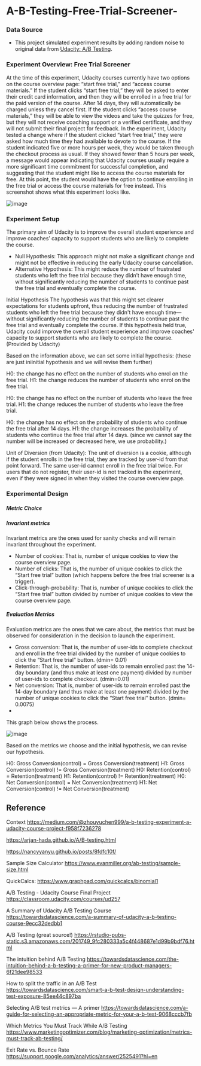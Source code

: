 # A-B-Testing-Free-Trial-Screener-


### Data Source

- This project simulated experiment results by adding random noise to original data from [Udacity: A/B Testing](https://docs.google.com/spreadsheets/d/1Mu5u9GrybDdska-ljPXyBjTpdZIUev_6i7t4LRDfXM8/edit#gid=0).


### Experiment Overview: Free Trial Screener
At the time of this experiment, Udacity courses currently have two options on the course overview page: “start free trial,” and “access course materials.” If the student clicks “start free trial,” they will be asked to enter their credit card information, and then they will be enrolled in a free trial for the paid version of the course. After 14 days, they will automatically be charged unless they cancel first. If the student clicks “access course materials,” they will be able to view the videos and take the quizzes for free, but they will not receive coaching support or a verified certificate, and they will not submit their final project for feedback.
In the experiment, Udacity tested a change where if the student clicked “start free trial,” they were asked how much time they had available to devote to the course. If the student indicated five or more hours per week, they would be taken through the checkout process as usual. If they showed fewer than 5 hours per week, a message would appear indicating that Udacity courses usually require a more significant time commitment for successful completion, and suggesting that the student might like to access the course materials for free. At this point, the student would have the option to continue enrolling in the free trial or access the course materials for free instead. This screenshot shows what this experiment looks like.

![image](https://user-images.githubusercontent.com/47337257/151720815-1fcf6ad3-5563-454b-b5c2-3f6082e85471.png)

### Experiment Setup
The primary aim of Udacity is to improve the overall student experience and improve coaches’ capacity to support students who are likely to complete the course.
- Null Hypothesis: This approach might not make a significant change and might not be effective in reducing the early Udacity course cancellation.
- Alternative Hypothesis: This might reduce the number of frustrated students who left the free trial because they didn’t have enough time, without significantly reducing the number of students to continue past the free trial and eventually complete the course.

 Initial Hypothesis
The hypothesis was that this might set clearer expectations for students upfront, thus reducing the number of frustrated students who left the free trial because they didn't have enough time—without significantly reducing the number of students to continue past the free trial and eventually complete the course. If this hypothesis held true, Udacity could improve the overall student experience and improve coaches' capacity to support students who are likely to complete the course. (Provided by Udacity)

Based on the information above, we can set some initial hypothesis: (these are just iniinitial hypothesis and we will revise them further)

H0: the change has no effect on the number of students who enrol on the free trial.
H1: the change reduces the number of students who enrol on the free trial.

H0: the change has no effect on the number of students who leave the free trial.
H1: the change reduces the number of students who leave the free trial.

H0: the change has no effect on the probability of students who continue the free trial after 14 days.
H1: the change increases the probability of students who continue the free trial after 14 days.
(since we cannot say the number will be increased or decreased here, we use probability.)

Unit of Diversion (from Udacity): The unit of diversion is a cookie, although if the student enrolls in the free trial, they are tracked by user-id from that point forward. The same user-id cannot enroll in the free trial twice. For users that do not register, their user-id is not tracked in the experiment, even if they were signed in when they visited the course overview page.

### Experimental Design

##### Metric Choice

##### Invariant metrics

Invariant metrics are the ones used for sanity checks and will remain invariant throughout the experiment.
- Number of cookies: That is, number of unique cookies to view the course overview page.
- Number of clicks: That is, the number of unique cookies to click the “Start free trial” button (which happens before the free trial screener is a trigger).
- Click-through-probability: That is, number of unique cookies to click the “Start free trial” button divided by number of unique cookies to view the course overview page.

##### Evaluation Metrics
Evaluation metrics are the ones that we care about, the metrics that must be observed for consideration in the decision to launch the experiment.
- Gross conversion: That is, the number of user-ids to complete checkout and enroll in the free trial divided by the number of unique cookies to click the “Start free trial” button. (dmin= 0.01)
- Retention: That is, the number of user-ids to remain enrolled past the 14-day boundary (and thus make at least one payment) divided by number of user-ids to complete checkout. (dmin=0.01)
- Net conversion: That is, number of user-ids to remain enrolled past the 14-day boundary (and thus make at least one payment) divided by the number of unique cookies to click the “Start free trial” button. (dmin= 0.0075)
- 
This graph below shows the process.

![image](https://user-images.githubusercontent.com/47337257/151720856-75e7e841-b22f-4ea5-952d-110a3aea779c.png)

Based on the metrics we choose and the initial hypothesis, we can revise our hypothesis.

H0: Gross Conversion(control) = Gross Conversion(treatment)
H1: Gross Conversion(control) != Gross Conversion(treatment)
H0: Retention(control) = Retention(treatment)
H1: Retention(control) != Retention(treatment)
H0: Net Conversion(control) = Net Conversion(treatment)
H1: Net Conversion(control) != Net Conversion(treatment)

## Reference

Context https://medium.com/@zhouyuchen999/a-b-testing-experiment-a-udacity-course-project-f958f7236278

https://arjan-hada.github.io/A/B-testing.html

https://nancyyanyu.github.io/posts/8fdfc10f/

Sample Size Calculator  https://www.evanmiller.org/ab-testing/sample-size.html

QuickCalcs: https://www.graphpad.com/quickcalcs/binomial1

A/B Testing - Udacity Course Final Project https://classroom.udacity.com/courses/ud257

A Summary of Udacity A/B Testing Course https://towardsdatascience.com/a-summary-of-udacity-a-b-testing-course-9ecc32dedbb1

A/B Testing (great source!)  https://rstudio-pubs-static.s3.amazonaws.com/201749_9fc280333a5c4f448687e1d99b9bdf76.html

The intuition behind A/B Testing https://towardsdatascience.com/the-intuition-behind-a-b-testing-a-primer-for-new-product-managers-6f21dee98533

How to split the traffic in an A/B Test https://towardsdatascience.com/smart-a-b-test-design-understanding-test-exposure-85ee44c897ba

Selecting A/B test metrics — A primer https://towardsdatascience.com/a-guide-for-selecting-an-appropriate-metric-for-your-a-b-test-9068cccb7fb

Which Metrics You Must Track While A/B Testing https://www.marketingoptimizer.com/blog/marketing-optimization/metrics-must-track-ab-testing/

Exit Rate vs. Bounce Rate https://support.google.com/analytics/answer/2525491?hl=en

